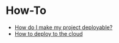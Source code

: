 <!--- next:make-deployable -->
How-To
======

 - [How do I make my project deployable?](make-deployable.md)
 - [How to deploy to the cloud](cloud-deployable.md)